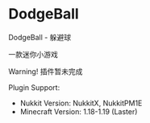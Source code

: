 # DodgeBall
DodgeBall - 躲避球

一款迷你小游戏

Warning! 插件暂未完成

Plugin Support:
- Nukkit Version: NukkitX, NukkitPM1E
- Minecraft Version: 1.18-1.19 (Laster)

